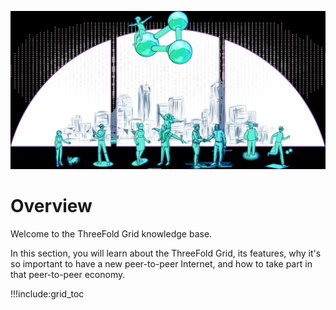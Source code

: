 ![](img/grid_p2p.jpg)

# Overview

Welcome to the ThreeFold Grid knowledge base.

In this section, you will learn about the ThreeFold Grid, its features, why it's so important to have a new peer-to-peer Internet, and how to take part in that peer-to-peer economy.

!!!include:grid_toc